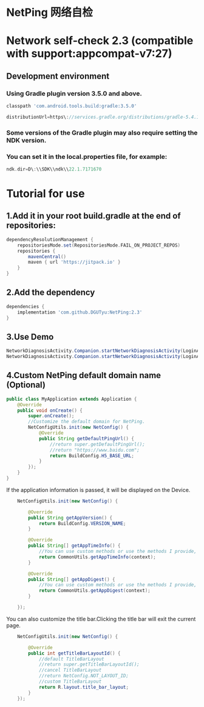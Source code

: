 # NetPing 网络自检
# Network self-check 2.3 (compatible with support:appcompat-v7:27)
## Development environment
### Using Gradle plugin version 3.5.0 and above.
```groovy
classpath 'com.android.tools.build:gradle:3.5.0'
```
```groovy
distributionUrl=https\://services.gradle.org/distributions/gradle-5.4.1-all.zip
```
### Some versions of the Gradle plugin may also require setting the NDK version.
### You can set it in the local.properties file, for example:
```groovy
ndk.dir=D\:\\SDK\\ndk\\22.1.7171670
```

# Tutorial for use
## 1.Add it in your root build.gradle at the end of repositories:
```groovy
dependencyResolutionManagement {
    repositoriesMode.set(RepositoriesMode.FAIL_ON_PROJECT_REPOS)
    repositories {
        mavenCentral()
        maven { url 'https://jitpack.io' }
    }
}
```
## 2.Add the dependency
```groovy
dependencies {
    implementation 'com.github.DGUTyu:NetPing:2.3'
}
```
## 3.Use Demo
```java
NetworkDiagnosisActivity.Companion.startNetworkDiagnosisActivity(LoginActivity.this);
NetworkDiagnosisActivity.Companion.startNetworkDiagnosisActivity(LoginActivity.this, "https://www.baidu.com/");
```
## 4.Custom NetPing default domain name (Optional)
```java
public class MyApplication extends Application {
    @Override
    public void onCreate() {
        super.onCreate();
        //Customize the default domain for NetPing.
        NetConfigUtils.init(new NetConfig() {
            @Override
            public String getDefaultPingUrl() {
                //return super.getDefaultPingUrl();
                //return "https://www.baidu.com";
                return BuildConfig.H5_BASE_URL;
            }
        });
    }
}
```
If the application information is passed, it will be displayed on the Device.
```java
    NetConfigUtils.init(new NetConfig() {

        @Override
        public String getAppVersion() {
            return BuildConfig.VERSION_NAME;
        }

        @Override
        public String[] getAppTimeInfo() {
            //You can use custom methods or use the methods I provide, as follows.
            return CommonUtils.getAppTimeInfo(context);
        }

        @Override
        public String[] getAppDigest() {
            //You can use custom methods or use the methods I provide, as follows.
            return CommonUtils.getAppDigest(context);
        }

    });
```
You can also customize the title bar.Clicking the title bar will exit the current page.
```java
    NetConfigUtils.init(new NetConfig() {

        @Override
        public int getTitleBarLayoutId() {
            //default TitleBarLayout
            //return super.getTitleBarLayoutId();
            //cancel TitleBarLayout
            //return NetConfig.NOT_LAYOUT_ID;
            //custom TitleBarLayout
            return R.layout.title_bar_layout;
        }
    });
```